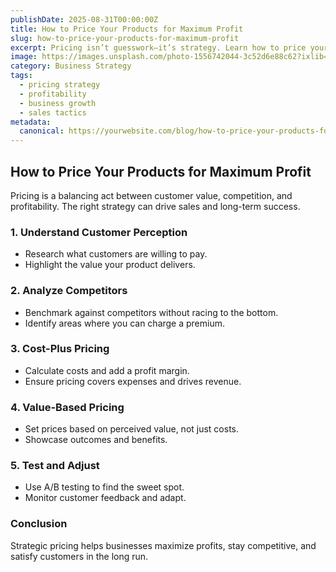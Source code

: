 ```yaml
---
publishDate: 2025-08-31T00:00:00Z
title: How to Price Your Products for Maximum Profit
slug: how-to-price-your-products-for-maximum-profit
excerpt: Pricing isn’t guesswork—it’s strategy. Learn how to price your products to maximize profit while keeping customers happy.
image: https://images.unsplash.com/photo-1556742044-3c52d6e88c62?ixlib=rb-1.2.1&q=80&w=1080
category: Business Strategy
tags:
  - pricing strategy
  - profitability
  - business growth
  - sales tactics
metadata:
  canonical: https://yourwebsite.com/blog/how-to-price-your-products-for-maximum-profit
---
```


## How to Price Your Products for Maximum Profit

Pricing is a balancing act between customer value, competition, and profitability. The right strategy can drive sales and long-term success.

### 1. **Understand Customer Perception**
   - Research what customers are willing to pay.
   - Highlight the value your product delivers.

### 2. **Analyze Competitors**
   - Benchmark against competitors without racing to the bottom.
   - Identify areas where you can charge a premium.

### 3. **Cost-Plus Pricing**
   - Calculate costs and add a profit margin.
   - Ensure pricing covers expenses and drives revenue.

### 4. **Value-Based Pricing**
   - Set prices based on perceived value, not just costs.
   - Showcase outcomes and benefits.

### 5. **Test and Adjust**
   - Use A/B testing to find the sweet spot.
   - Monitor customer feedback and adapt.

### Conclusion
Strategic pricing helps businesses maximize profits, stay competitive, and satisfy customers in the long run.
